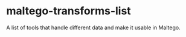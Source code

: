 # maltego-transforms-list
A list of tools that handle different data and make it usable in Maltego.
